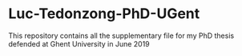 # Luc-Tedonzong-PhD-UGent
This repository contains all the supplementary file for my PhD thesis defended at Ghent University in June 2019

